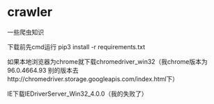 # crawler
一些爬虫知识 

下载前先cmd运行 pip3 install -r requirements.txt

如果本地浏览器为chrome就下载chromedriver_win32（我chrome版本为96.0.4664.93 别的版本去http://chromedriver.storage.googleapis.com/index.html下）

IE下载IEDriverServer_Win32_4.0.0（我的失败了）
